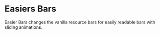 # Easiers Bars
Easier Bars changes the vanilla resource bars for easily readable bars with sliding animations.
